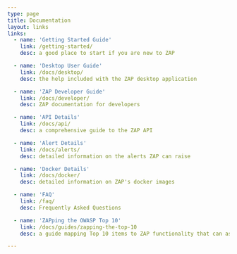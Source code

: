 ```yaml
---
type: page
title: Documentation
layout: links
links:
  - name: 'Getting Started Guide'
    link: /getting-started/
    desc: a good place to start if you are new to ZAP

  - name: 'Desktop User Guide'
    link: /docs/desktop/
    desc: the help included with the ZAP desktop application 

  - name: 'ZAP Developer Guide'
    link: /docs/developer/
    desc: ZAP documentation for developers

  - name: 'API Details'
    link: /docs/api/
    desc: a comprehensive guide to the ZAP API 

  - name: 'Alert Details'
    link: /docs/alerts/
    desc: detailed information on the alerts ZAP can raise 

  - name: 'Docker Details'
    link: /docs/docker/
    desc: detailed information on ZAP's docker images 

  - name: 'FAQ'
    link: /faq/
    desc: Frequently Asked Questions 

  - name: 'ZAPping the OWASP Top 10'
    link: /docs/guides/zapping-the-top-10
    desc: a guide mapping Top 10 items to ZAP functionality that can assist IT security personnel

---
```

